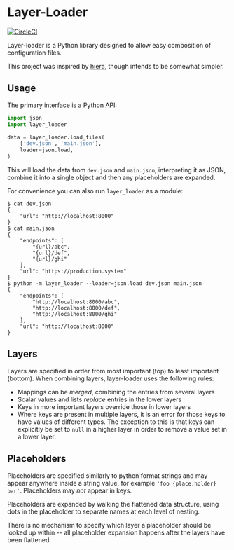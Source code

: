 # Layer-Loader

[![CircleCI](https://circleci.com/gh/PeterJCLaw/layer-loader.svg?style=svg)](https://circleci.com/gh/PeterJCLaw/layer-loader)

Layer-loader is a Python library designed to allow easy composition of configuration files.

This project was inspired by [hiera][puppet-hiera], though intends to be somewhat simpler.

[puppet-hiera]: https://puppet.com/docs/puppet/latest/hiera_intro.html

## Usage

The primary interface is a Python API:

``` python
import json
import layer_loader

data = layer_loader.load_files(
    ['dev.json', 'main.json'],
    loader=json.load,
)
```

This will load the data from `dev.json` and `main.json`, interpreting it as JSON,
combine it into a single object and then any placeholders are expanded.

For convenience you can also run `layer_loader` as a module:

```shell
$ cat dev.json
{
    "url": "http://localhost:8000"
}
$ cat main.json
{
    "endpoints": [
        "{url}/abc",
        "{url}/def",
        "{url}/ghi"
    ],
    "url": "https://production.system"
}
$ python -m layer_loader --loader=json.load dev.json main.json
{
    "endpoints": [
        "http://localhost:8000/abc",
        "http://localhost:8000/def",
        "http://localhost:8000/ghi"
    ],
    "url": "http://localhost:8000"
}
```

## Layers

Layers are specified in order from most important (top) to least important (bottom).
When combining layers, layer-loader uses the following rules:

* Mappings can be _merged_, combining the entries from several layers
* Scalar values and lists _replace_ entries in the lower layers
* Keys in more important layers override those in lower layers
* Where keys are present in multiple layers, it is an error for those
  keys to have values of different types. The exception to this is
  that keys can explicitly be set to `null` in a higher layer in order
  to remove a value set in a lower layer.

## Placeholders

Placeholders are specified similarly to python format strings and may appear anywhere
inside a string value, for example `'foo {place.holder} bar'`. Placeholders may *not*
appear in keys.

Placeholders are expanded by walking the flattened data structure, using dots in the
placeholder to separate names at each level of nesting.

There is no mechanism to specify which layer a placeholder should be looked up within
-- all placeholder expansion happens after the layers have been flattened.
